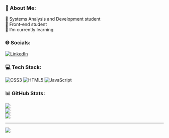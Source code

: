### 💫 About Me:
🔭 Systems Analysis and Development student<br>🤝 Front-end student<br>🌱 I’m currently learning<br>


### 🌐 Socials:
[![LinkedIn](https://img.shields.io/badge/LinkedIn-%230077B5.svg?logo=linkedin&logoColor=white)](https://linkedin.com/in/linkedin.com/in/cesar-augusto/) 

### 💻 Tech Stack:
![CSS3](https://img.shields.io/badge/css3-%231572B6.svg?style=plastic&logo=css3&logoColor=white) ![HTML5](https://img.shields.io/badge/html5-%23E34F26.svg?style=plastic&logo=html5&logoColor=white) ![JavaScript](https://img.shields.io/badge/javascript-%23323330.svg?style=plastic&logo=javascript&logoColor=%23F7DF1E)
### 📊 GitHub Stats:
![](https://github-readme-stats.vercel.app/api?username=cesar-augusto33&theme=tokyonight&hide_border=false&include_all_commits=false&count_private=false)<br/>
![](https://github-readme-streak-stats.herokuapp.com/?user=cesar-augusto33&theme=tokyonight&hide_border=false)<br/>
![](https://github-readme-stats.vercel.app/api/top-langs/?username=cesar-augusto33&theme=tokyonight&hide_border=false&include_all_commits=false&count_private=false&layout=compact)

---
[![](https://visitcount.itsvg.in/api?id=cesar-augusto33&icon=0&color=0)](https://visitcount.itsvg.in)

<!-- Proudly created with GPRM ( https://gprm.itsvg.in ) -->
